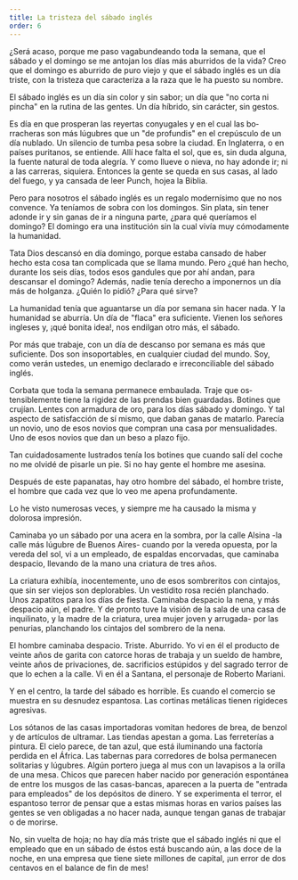 ```yaml
---
title: La tristeza del sábado inglés
order: 6
---
```


¿Será acaso, porque me paso vagabundeando toda la semana, que el sábado y el domingo se me antojan los días más aburridos de la vida? Creo que el domingo es aburrido de puro viejo y que el sábado inglés es un día triste, con la tristeza que caracteriza a la raza que le ha puesto su nombre.

El sábado inglés es un día sin color y sin sabor; un día que "no corta ni pincha" en la rutina de las gentes. Un día híbrido, sin carácter, sin ges­tos.

Es día en que prosperan las reyertas conyugales y en el cual las bo­rracheras son más lúgubres que un "de profundis" en el crepúsculo de un día nublado. Un silencio de tumba pesa sobre la ciudad. En Inglate­rra, o en países puritanos, se entiende. Allí hace falta el sol, que es, sin duda alguna, la fuente natural de toda alegría. Y como llueve o nieva, no hay adonde ir; ni a las carreras, siquiera. Entonces la gente se queda en sus casas, al lado del fuego, y ya cansada de leer Punch, hojea la Bi­blia.

Pero para nosotros el sábado inglés es un regalo modernísimo que no nos convence. Ya teníamos de sobra con los domingos. Sin plata, sin tener adonde ir y sin ganas de ir a ninguna parte, ¿para qué queríamos el domingo? El domingo era una institución sin la cual vivía muy cómo­damente la humanidad.	

Tata Dios descansó en día domingo, porque estaba cansado de ha­ber hecho esta cosa tan complicada que se llama mundo. Pero ¿qué han hecho, durante los seis días, todos esos gandules que por ahí andan, para descansar el domingo? Además, nadie tenía derecho a imponernos un día más de holganza. ¿Quién lo pidió? ¿Para qué sirve?

La humanidad tenía que aguantarse un día por semana sin hacer na­da. Y la humanidad se aburría. Un día de "flaca" era suficiente. Vienen los señores ingleses y, ¡qué bonita idea!, nos endilgan otro más, el sába­do.

Por más que trabaje, con un día de descanso por semana es más que suficiente. Dos son insoportables, en cualquier ciudad del mundo. Soy, como verán ustedes, un enemigo declarado e irreconciliable del sábado inglés.

Corbata que toda la semana permanece embaulada. Traje que os­tensiblemente tiene la rigidez de las prendas bien guardadas. Botines que crujían. Lentes con armadura de oro, para los días sábado y domingo. Y tal aspecto de satisfacción de sí mismo, que daban ganas de matarlo. Parecía un novio, uno de esos novios que compran una casa por mensua­lidades. Uno de esos novios que dan un beso a plazo fijo.

Tan cuidadosamente lustrados tenía los botines que cuando salí del coche no me olvidé de pisarle un pie. Si no hay gente el hombre me asesi­na.

Después de este papanatas, hay otro hombre del sábado, el hombre triste, el hombre que cada vez que lo veo me apena profundamente.

Lo he visto numerosas veces, y siempre me ha causado la misma y dolorosa impresión.

­Caminaba yo un sábado por una acera en la sombra, por la calle Al­sina -la calle más lúgubre de Buenos Aires- cuando por la vereda opues­ta, por la vereda del sol, vi a un empleado, de espaldas encorvadas, que caminaba despacio, llevando de la mano una criatura de tres años.

La criatura exhibía, inocentemente, uno de esos sombreritos con cin­tajos, que sin ser viejos son deplorables. Un vestidito rosa recién plan­chado. Unos zapatitos para los días de fiesta. Caminaba despacio la ne­na, y más despacio aún, el padre. Y de pronto tuve la visión de la sala de una casa de inquilinato, y la madre de la criatura, urea mujer joven y arrugada- por las penurias, planchando los cintajos del sombrero de la nena.

El hombre caminaba despacio. Triste. Aburrido. Yo vi en él el pro­ducto de veinte años de garita con catorce horas de trabaja y un sueldo de hambre, veinte años de privaciones, de. sacrificios estúpidos y del sa­grado terror de que lo echen a la calle. Vi en él a Santana, el personaje de Roberto Mariani.

Y en el centro, la tarde del sábado es horrible. Es cuando el comer­cio se muestra en su desnudez espantosa. Las cortinas metálicas tienen rigideces agresivas.

Los sótanos de las casas importadoras vomitan hedores de brea, de benzol y de artículos de ultramar. Las tiendas apestan a goma. Las ferre­terías a pintura. El cielo parece, de tan azul, que está iluminando una fac­toría perdida en el África. Las tabernas para corredores de bolsa perma­necen solitarias y lúgubres. Algún portero juega al mus con un lavapisos a la orilla de una mesa. Chicos que parecen haber nacido por generación espontánea de entre los musgos de las casas-bancas, aparecen a la puerta de "entrada para empleados" de los depósitos de dinero. Y se experimenta el terror, el espantoso terror de pensar que a estas mismas horas en varios países las gentes se ven obligadas a no hacer nada, aunque tengan ganas de trabajar o de morirse.

No, sin vuelta de hoja; no hay día más triste que el sábado inglés ni que el empleado que en un sábado de éstos está buscando aún, a las doce de la noche, en una empresa que tiene siete millones de capital, ¡un error de dos centavos en el balance de fin de mes!
